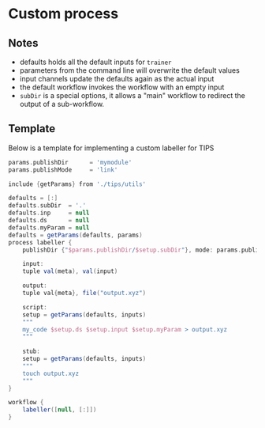 # Custom process

## Notes
- defaults holds all the default inputs for `trainer`
- parameters from the command line will overwrite the default values
- input channels update the defaults again as the actual input
- the default workflow invokes the workflow with an empty input
- `subDir` is a special options, it allows a "main" workflow to redirect the
  output of a sub-workflow.

## Template
Below is a template for implementing a custom labeller for TIPS

```groovy
params.publishDir      = 'mymodule'
params.publishMode     = 'link'

include {getParams} from './tips/utils'

defaults = [:]
defaults.subDir  = '.'
defaults.inp     = null
defaults.ds      = null
defaults.myParam = null
defaults = getParams(defaults, params)
process labeller {
    publishDir {"$params.publishDir/$setup.subDir"}, mode: params.publishMode

    input:
    tuple val(meta), val(input)

    output:
    tuple val{meta}, file("output.xyz") 

    script:
    setup = getParams(defaults, inputs)
    """
    my_code $setup.ds $setup.input $setup.myParam > output.xyz
    """
    
    stub:
    setup = getParams(defaults, inputs)
    """
    touch output.xyz
    """
}

workflow {
    labeller([null, [:]])
}
```



